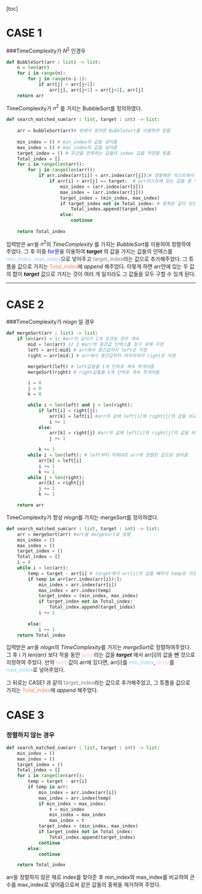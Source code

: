 [toc]
# CASE 1

###TimeComplexity가 $N^2$ 인경우

```python
def BubbleSort(arr : list) -> list:
    n = len(arr)
    for i in range(n):
        for j in range(n-i-1):
            if arr[j] > arr[j+1]:
                arr[j], arr[j+1] = arr[j+1], arr[j]
    return arr
```

TimeComplexity가 $n^2$ 를 가지는 BubbleSort를 정의하였다.

```python
def search_matched_sum(arr : list, target : int) -> list:
    
    arr = bubbleSort(arr)# 위에서 정의한 BubbleSort를 이용하여 정렬
    
    min_index = () # min_index의 값을 넣어줌
    max_index = () # max_index의 값을 넣어줌
    target_index = () # 조건을 만족하는 값들의 index 값을 저장할 튜플
    Total_index = []
    for i in range(len(arr)):
        for j in range(len(arr)):
            if arr.index(arr[i]) < arr.index(arr[j]):# 정렬해준 리스트에서 index값이 작을 경우만 탐색
                if arr[i] + arr[j] == target:  # arr리스트에 있는 값들 중 두 값을 더한 것이 target과 같을 경우
                    min_index = (arr.index(arr[i]))
                    max_index = (arr.index(arr[j]))
                    target_index = (min_index, max_index)
                    if target_index not in Total_index: # 중복된 값이 있는경우 제외
                        Total_index.append(target_index)
                    else:
                        continue
   
    return Total_index
```


입력받은 arr을 $n^2$의 *TimeComplexity* 를 가지는 *BubbleSort*를 이용하여 정렬하여 주었다. 
그 후 이중 <span style='color: Blue'>for문</span>을 이용하여 ***target*** 의 값을 가지는 값들의 인덱스를 <span style='color: lightskyblue'>min_index, max_index</span>으로 넣어주고 <span style='color: grey'>target_index</span>라는 값으로 추가해주었다.
그 튜플을 값으로 가지는 <span style="color: coral">Total_index</span>에 *append* 해주었다.
이렇게 하면 arr안에 있는 두 값의 합이 ***target*** 값으로 가지는 것이 여러 개 일지라도 
그 값들을 모두 구할 수 있게 된다.

---

# CASE 2
###TimeComplexity가 $nlogn$ 일 경우

```python
def mergeSort(arr : list) -> list:
    if len(arr) > 1: #arr의 길이가 1개 초과일 경우 계속
        mid = len(arr) // 2 #arr의 중간값 인덱스를 찾기 위해 지정
        left = arr[:mid] # arr에서 중간값까지 left로 지정
        right = arr[mid:] # arr에서 중간값부터 마지막까지 right로 지정

        mergeSort(left) # left값들을 1개 단위로 계속 쪼개어줌
        mergeSort(right) # right값들을 1개 단위로 계속 쪼개어줌

        i = 0
        j = 0
        k = 0

        while i < len(left) and j < len(right):
            if left[i] < right[j]: 
                arr[k] = left[i] #arr의 값에 left[i]와 right[j]의 값을 비교하여 넣어줌
                i += 1
            else:
                arr[k] = right[j] #arr의 값에 left[i]와 right[j]의 값을 비교하여 넣어줌
                j += 1

            k += 1
        while i < len(left): # left부터 차례대로 arr에 정렬된 값으로 넣어줌
            arr[k] = left[i]
            i += 1
            k += 1
        while j < len(right):
            arr[k] = right[j]
            j += 1
            k += 1

    return arr
```

TimeComplexity가 항상 $nlogn$를 가지는 mergeSort를 정의하였다.

```python
def search_matched_sum(arr : list, target : int) -> list:
    arr = mergeSort(arr) #arr을 mergeSort로 정렬
    min_index = ()
    max_index = ()
    target_index = ()
    Total_index = []
    i = 0
    while i < len(arr):
        temp = target - arr[i] # target에서 arr[i]의 값을 빼주어 temp로 지정하여줌
        if temp in arr[arr.index(arr[i]):]: 
            min_index = arr.index(arr[i])
            max_index = arr.index(temp)
            target_index = (min_index, max_index)
            if target_index not in Total_index:
                Total_index.append(target_index)
            i += 1
        
        else:
            i += 1
    return Total_index
```

입력받은 arr을 $nlogn$의 *TimeComplexity*를 가지는 *mergeSort*로 정렬하여주었다. 
그 후 *i* 가 *len(arr)* 보다 작을 동안 <span style='color: pink'>temp</span>라는 값을 ***target*** 에서 arr[i]의 값을 뺀 것으로 지정하여 주었다.
만약 <span style='color: pink'>temp</span>값이 arr에 있다면, arr[i]를 <span style='color: lightskyblue'>min_index</span>, <span style='color: pink'>temp</span>를 <span style='color: lightskyblue'>max_index</span>로 넣어주었다.

그 뒤로는 CASE1 과 같이 <span style='color: grey'>target_index</span>라는 값으로 추가해주었고,
그 튜플을 값으로 가지는 <span style="color: coral">Total_index</span>에 *append* 해주었다.

# CASE 3

### 정렬하지 않는 경우

```python
def search_matched_sum(arr : list, target : int) -> list:
    min_index = ()
    max_index = ()
    target_index = ()
    Total_index = []
    for i in range(len(arr)):
        temp = target - arr[i]
        if temp in arr:
            min_index = arr.index(arr[i])
            max_index = arr.index(temp)
            if min_index > max_index:
                t = min_index
                min_index = max_index
                max_index = t
            target_index = (min_index, max_index)
            if target_index not in Total_index:
                Total_index.append(target_index)
            continue
        else:
            continue

    return Total_index
```
arr을 정렬하지 않은 채로 index를 찾아준 후 min_index와 max_index를 비교하여 큰 수를 max_index로 넣어줌으로써 같은 값들의 중복을 제거하여 주었다.




